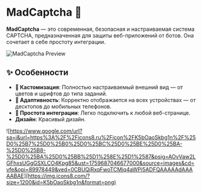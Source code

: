 # MadCaptcha 🔐

**MadCaptcha** — это современная, безопасная и настраиваемая система CAPTCHA, предназначенная для защиты веб-приложений от ботов. Она сочетает в себе простоту интеграции.

![MadCaptcha Preview](https://i.postimg.cc/7b8ZcFpB/image.png) <!-- Замените на реальный URL скриншота -->

## ✨ Особенности

*   **🎨 Кастомизация**: Полностью настраиваемый внешний вид — от цветов и шрифтов до типа заданий.
*   **📱 Адаптивность**: Корректно отображается на всех устройствах — от десктопов до мобильных телефонов.
*   **🔧 Простота интеграции**: Легко подключить к любой веб-странице.
*   **Дизайн**: Красивый дизайн.





![https://www.google.com/url?sa=i&url=https%3A%2F%2Ficons8.ru%2Ficon%2FK5bOaoSkbg1n%2F%25D0%25B7%25D0%25B0%25D0%25BC%25D0%25BE%25D0%25BA-%25D0%25B8-%25D0%25BA%25D0%25BB%25D1%258E%25D1%2587&psig=AOvVaw2LGFhxsUGgGSXLCO4Kpg85&ust=1759687046677000&source=images&cd=vfe&opi=89978449&ved=0CBUQjRxqFwoTCMjq4aWPi5ADFQAAAAAdAAAAABAE](https://img.icons8.com/?size=1200&id=K5bOaoSkbg1n&format=png)
